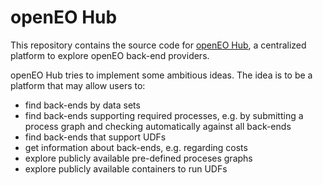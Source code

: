# openEO Hub

This repository contains the source code for [openEO Hub](http://hub.openeo.org), a centralized platform to explore openEO back-end providers.

openEO Hub tries to implement some ambitious ideas. The idea is to be a platform that may allow users to:

* find back-ends by data sets
* find back-ends supporting required processes, e.g. by submitting a process graph and checking automatically against all back-ends
* find back-ends that support UDFs
* get information about back-ends, e.g. regarding costs
* explore publicly available pre-defined proceses graphs
* explore publicly available containers to run UDFs
